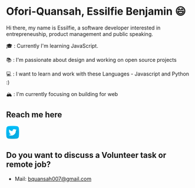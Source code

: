 # Ofori-Quansah, Essilfie Benjamin :smile:

Hi there, my name is Essilfie, a software developer interested in entrepreneuship, product management and public speaking.

🎓 : Currently I'm learning JavaScript.

📚 : I'm passionate about design and working on open source projects

💻 : I want to learn and work with these Languages - Javascript and Python :)

🏔 : I'm currently focusing on building for web


## Reach me here
<a href="https://twitter.com/essilfiequansah" target="_blank">
  <img src="./assets/twitter.svg" alt="My Twitter Profile" height="35" width="35">
</a>
<!--- <a href="https://www.linkedin.com/in/essilfiequansah/" target="_blank">
  <img src="./assets/linkedin.svg" alt="My LinkedIn Profile" height="35" width="35"> ---!>
</a>
 <!--- <a href="https://facebook.com/" target="_blank">
  <img src="./assets/facebook.svg" alt="My Facebook Profile" height="35" width="35">
</a> ---!>


## Do you want to discuss a Volunteer task or remote job?
* Mail: [bquansah007@gmail.com](mailto:bquansah007@gmail.com)





